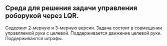 ## Среда для решения задачи управления роборукой через LQR.

Содержит 2-мерную и 3-мерную версии. Задача состоит в совмещении управляемой руки с целевой. Поддерживается движение целевой руки. Поддерживаются штрафы.